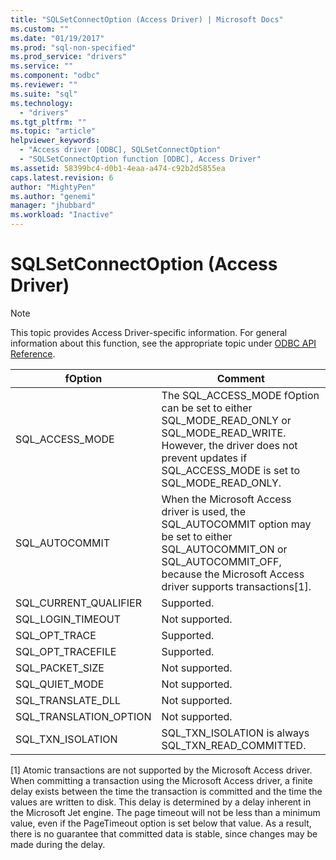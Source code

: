 ```yaml
---
title: "SQLSetConnectOption (Access Driver) | Microsoft Docs"
ms.custom: ""
ms.date: "01/19/2017"
ms.prod: "sql-non-specified"
ms.prod_service: "drivers"
ms.service: ""
ms.component: "odbc"
ms.reviewer: ""
ms.suite: "sql"
ms.technology: 
  - "drivers"
ms.tgt_pltfrm: ""
ms.topic: "article"
helpviewer_keywords: 
  - "Access driver [ODBC], SQLSetConnectOption"
  - "SQLSetConnectOption function [ODBC], Access Driver"
ms.assetid: 58399bc4-d0b1-4eaa-a474-c92b2d5855ea
caps.latest.revision: 6
author: "MightyPen"
ms.author: "genemi"
manager: "jhubbard"
ms.workload: "Inactive"
---
```

# SQLSetConnectOption (Access Driver)
> [!NOTE]  
>  This topic provides Access Driver-specific information. For general information about this function, see the appropriate topic under [ODBC API Reference](../../odbc/reference/syntax/odbc-api-reference.md).  
  
|fOption|Comment|  
|-------------|-------------|  
|SQL_ACCESS_MODE|The SQL_ACCESS_MODE fOption can be set to either SQL_MODE_READ_ONLY or SQL_MODE_READ_WRITE. However, the driver does not prevent updates if SQL_ACCESS_MODE is set to SQL_MODE_READ_ONLY.|  
|SQL_AUTOCOMMIT|When the Microsoft Access driver is used, the SQL_AUTOCOMMIT option may be set to either SQL_AUTOCOMMIT_ON or SQL_AUTOCOMMIT_OFF, because the Microsoft Access driver supports transactions[1].|  
|SQL_CURRENT_QUALIFIER|Supported.|  
|SQL_LOGIN_TIMEOUT|Not supported.|  
|SQL_OPT_TRACE|Supported.|  
|SQL_OPT_TRACEFILE|Supported.|  
|SQL_PACKET_SIZE|Not supported.|  
|SQL_QUIET_MODE|Not supported.|  
|SQL_TRANSLATE_DLL|Not supported.|  
|SQL_TRANSLATION_OPTION|Not supported.|  
|SQL_TXN_ISOLATION|SQL_TXN_ISOLATION is always SQL_TXN_READ_COMMITTED.|  
  
 [1]   Atomic transactions are not supported by the Microsoft Access driver. When committing a transaction using the Microsoft Access driver, a finite delay exists between the time the transaction is committed and the time the values are written to disk. This delay is determined by a delay inherent in the Microsoft Jet engine. The page timeout will not be less than a minimum value, even if the PageTimeout option is set below that value. As a result, there is no guarantee that committed data is stable, since changes may be made during the delay.
